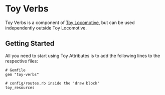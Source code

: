 Toy Verbs
=========

Toy Verbs is a component of [Toy Locomotive](https://github.com/Mortaro/Toy-Locomotive]), but can be used independently outside Toy Locomotive.


Getting Started
---------------

All you need to start using Toy Attributes is to add the following lines to the respective files:

    # Gemfile
    gem "toy-verbs"

    # config/routes.rb inside the 'draw block'
    toy_resources
